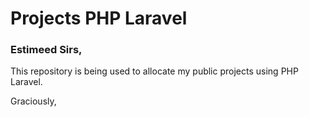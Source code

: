 # Projects PHP Laravel

### Estimeed Sirs,

This repository is being used to allocate my public projects using PHP Laravel.

Graciously,
